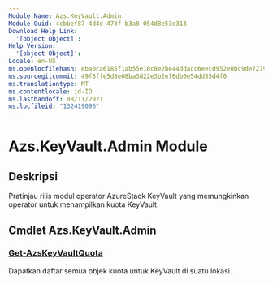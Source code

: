 ```yaml
---
Module Name: Azs.KeyVault.Admin
Module Guid: 4cbbef87-4d4d-473f-b3a8-054d8e53e313
Download Help Link:
  '[object Object]': 
Help Version:
  '[object Object]': 
Locale: en-US
ms.openlocfilehash: eba0ca6185f1ab55e10c8e2be44ddacc6eecd952e0bc9de7279ee189e8645b5f
ms.sourcegitcommit: 49f8ffe5d8e08ba3d22e3b2e76db0e54dd55d4f0
ms.translationtype: MT
ms.contentlocale: id-ID
ms.lasthandoff: 08/11/2021
ms.locfileid: "132419096"
---
```

# Azs.KeyVault.Admin Module
## Deskripsi
Pratinjau rilis modul operator AzureStack KeyVault yang memungkinkan operator untuk menampilkan kuota KeyVault.

## Cmdlet Azs.KeyVault.Admin
### [Get-AzsKeyVaultQuota](Get-AzsKeyVaultQuota.md)
Dapatkan daftar semua objek kuota untuk KeyVault di suatu lokasi.

